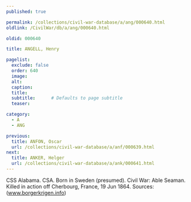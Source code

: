 ```yaml
---
published: true

permalink: /collections/civil-war-database/a/ang/000640.html
oldlink: /CivilWar/db/a/ang/000640.html

oldid: 000640

title: ANGELL, Henry

pagelist:
  exclude: false
  order: 640
  image: 
  alt:
  caption:
  title:
  subtitle:      # Defaults to page subtitle
  teaser:

category: 
  - A 
  - ANG

previous:
  title: ANFON, Oscar
  url: /collections/civil-war-database/a/anf/000639.html  
next:
  title: ANKER, Helger
  url: /collections/civil-war-database/a/ank/000641.html   
---
```

CSS Alabama. CSA. Born in Sweden (presumed). Civil War: Able Seaman. Killed in action off Cherbourg, France, 19 Jun 1864. Sources: (www.borgerkrigen.info)